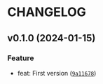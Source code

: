# CHANGELOG



## v0.1.0 (2024-01-15)

### Feature

* feat: First version ([`9a11678`](https://github.com/umanamente/py-configmodel/commit/9a11678a2420a17dd4215210b40acc69e11b39e5))

